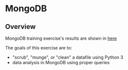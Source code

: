 # MongoDB

## Overview

MongoDB training exercise's results are shown in [here](./MongoDB.md)

The goals of this exercise are to:

-   "scrub", "munge", or "clean" a datafile using Python 3
-   data analysis in MongoDB using proper queries
